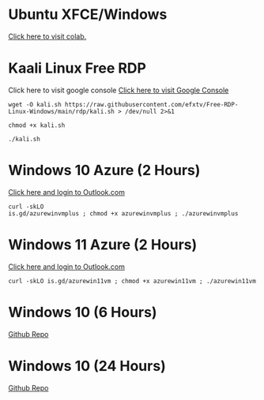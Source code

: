 # Ubuntu XFCE/Windows

<a href="https://colab.research.google.com">Click here to visit colab. </a>

# Kaali Linux Free RDP
Click here to visit google console 
<a href="https://console.cloud.google.com/welcome?project=storied-key-295608">Click here to visit Google Console </a>
<pre><code>wget -O kali.sh https://raw.githubusercontent.com/efxtv/Free-RDP-Linux-Windows/main/rdp/kali.sh > /dev/null 2>&1</code></pre>

<pre><code>chmod +x kali.sh</code></pre>

<pre><code>./kali.sh</code></pre>

# Windows 10 Azure (2 Hours)
<a href="https://learn.microsoft.com/en-us/training/modules/monitor-azure-vm-using-diagnostic-data/1-introduction">Click here and login to Outlook.com</a><pre><code>curl -skLO is.gd/azurewinvmplus ; chmod +x azurewinvmplus ; ./azurewinvmplus </code></pre>

# Windows 11 Azure (2 Hours)

<a href="https://learn.microsoft.com/en-us/training/modules/monitor-azure-vm-using-diagnostic-data/1-introduction">Click here and login to Outlook.com</a>
<pre><code>curl -skLO is.gd/azurewin11vm ; chmod +x azurewin11vm ; ./azurewin11vm </code></pre>


# Windows 10 (6 Hours)
<a href="https://github.com/adtitas/ngrok-rdp">Github Repo</a>


# Windows 10 (24 Hours)
<a href="https://github.com/earthprotector1610/windows2022-rdp">Github Repo</a>

